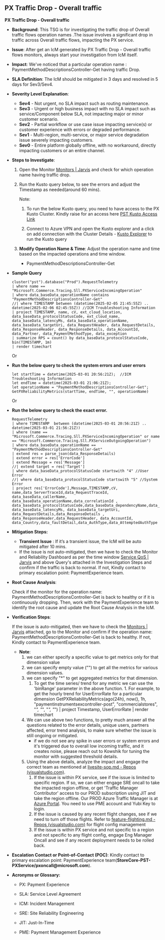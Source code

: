 ## PX Traffic Drop - Overall traffic
__PX Traffic Drop - Overall traffic__

* __Background__: This TSG is for investigating the traffic drop of Overall traffic flows operation names .The issue involves a significant drop in traffic across Overall traffic flows, impacting the PX service.

* __Issue__: After get an IcM generated by PX Traffic Drop - Overall traffic flows monitors, always start your investigation from IcM itself. 

* __Impact__: We've noticed that a particular operation name : PaymentMethodDescriptionsController-Get having traffic Drop.

* __SLA Definition__: The IcM should be mitigated in 3 days and resolved in 5 days for Sev3/Sev4.

* __Severity Level Explanation__:
    * __Sev4__ - Not urgent, no SLA impact such as routing maintenance.
    * __Sev3__ - Urgent or high business impact with no SLA impact such as service/Component below SLA, not impacting major or minor customer scenario.
    * __Sev2__ - Partial workflow or use case issue impacting service(s) or customer experience with errors or degraded performance.
    * __Sev1__ - Multi-region, multi-service, or major service degradation issue severely impacting customers.
    * __Sev0__ - Entire platform globally offline, with no workaround, directly impacting customers or an entire channel.
    

* __Steps to Investigate__:

    1.  Open the Monitor [Monitors | Jarvis](https://portal.microsoftgeneva.com/manage/monitors-direct?activity=monitor-home&account=paymentexperience-metrics-prod) and check for which operation name having traffic drop.
    2. Run the Kusto query below, to see the errors and adjust the Timestamp as needed(around 60 mins).

        Note:
        
        1. To run the below Kusto query, you need to have access to the PX Kusto Cluster. Kindly raise for an access here [PST Kusto Access Link](https://myaccess.microsoft.com/@microsoft.onmicrosoft.com#/access-packages/7fbe9cb6-00f3-4c98-9ed0-c9ff140f0f58)

        2. Connect to Azure VPN and open the Kusto explorer and a click on add connection with the Cluster Details - [Kusto Explorer](https://pst.kusto.windows.net)  to run the Kusto query

    3. __Modify Operation Name & Time__: Adjust the operation name and time based on the impacted operations and time window.
          * PaymentMethodDescriptionsController-Get

* __Sample Query__ 
    ```
    cluster("pst").database("Prod").RequestTelemetry 
    | where name == "Microsoft.Commerce.Tracing.Sll.PXServiceIncomingOperation" 
    | where data_baseData_operationName contains "PaymentMethodDescriptionsController-Get"
    //| where TIMESTAMP between (datetime(2025-02-05 21:45:55Z) .. datetime(2025-02-06 02:45:55Z)) //ICM Troubleshooting Information
    | project TIMESTAMP, name, cV, ext_cloud_location, data_baseData_protocolStatusCode, ext_cloud_name, data_baseData_latencyMs, data_baseData_operationName, data_baseData_targetUri, data_RequestHeader, data_RequestDetails, data_ResponseHeader, data_ResponseDetails, data_AccountId, data_Partner, data_PaymentMethodType, data_exception 
    | summarize RPS = count() by data_baseData_protocolStatusCode, bin(TIMESTAMP, 1m) 
    | render timechart 
    ```

    Or
 * __Run the below query to check the system errors and user errors__
    ```
    let startTime = datetime(2025-03-01 20:56:21Z);  //ICM Troubleshooting Information
    let endTime = datetime(2025-03-01 21:06:21Z);
    let operationName = "PaymentMethodDescriptionsController-Get";
    GetPXReliabilityMetrics(startTime, endTime, "", operationName)
    ```

    Or
 * __Run the below query to check the exact error.__   
    ```
    RequestTelemetry
    | where TIMESTAMP  between (datetime(2025-03-01 20:56:21Z) .. datetime(2025-03-01 21:56:21Z))
    | where (name == "Microsoft.Commerce.Tracing.Sll.PXServiceIncomingOperation" or name == "Microsoft.Commerce.Tracing.Sll.PXServiceOutgoingOperation")
    | where data_baseData_operationName == "PaymentMethodDescriptionsController-Get"
    | extend res = parse_json(data_ResponseDetails)
    | extend error = res['ErrorCode']
    | extend Message = res['Message']
    //| extend target = res['Target']
    | where data_baseData_protocolStatusCode startswith "4" //User Error
    //| where data_baseData_protocolStatusCode startswith "5" //System Error
    | project res['ErrorCode'],Message,TIMESTAMP,cV, name,data_ServerTraceId,data_RequestTraceId, data_baseData_callerName,  data_baseData_operationName,data_correlationId , data_baseData_protocolStatusCode,data_baseData_dependencyName,data_baseData_dependencyOperationName, data_baseData_latencyMs, data_baseData_targetUri, data_RequestDetails,data_ResponseDetails , data_ResponseHeader,data_RequestHeader, data_AccountId,  data_Country,data_faultDetail,data_AuthType,data_AttemptedAuthType
    ```
* __Mitigation Steps:__

    * __Transient Issue__ : If it’s a transient issue, the IcM will be auto mitigated after 10 mins.
    * If the issue is not auto-mitigated, then we have to check the Monitor and Reliability Dashboard as per the time window [Service QoS | Jarvis](https://portal.microsoftgeneva.com/dashboard/paymentexperience-metrics-prod/Service%2520QoS?overrides=%5b%7b%22query%22:%22//*%5bid%3D%27OperationName%27%5d%22,%22key%22:%22value%22,%22replacement%22:%22TaxIdDescriptionsController-GET%22%7d,%7b%22query%22:%22//*%5bid%3D%27CloudLocation%27%5d%22,%22key%22:%22value%22,%22replacement%22:%22%22%7d,%7b%22query%22:%22//*%5bid%3D%27CloudRole%27%5d%22,%22key%22:%22value%22,%22replacement%22:%22%22%7d,%7b%22query%22:%22//*%5bid%3D%27RoleInstance%27%5d%22,%22key%22:%22value%22,%22replacement%22:%22%22%7d,%7b%22query%22:%22//*%5bid%3D%27CloudRoleInstance%27%5d%22,%22key%22:%22value%22,%22replacement%22:%22%22%7d,%7b%22query%22:%22//*%5bid%3D%27CallerName%27%5d%22,%22key%22:%22value%22,%22replacement%22:%22%22%7d%5d%20) and above Query's attached in the Investigation Steps and confirm if the traffic is back to normal. If not, Kindly contact to primary escalation point: PaymentExperience team.
    
* __Root Cause Analysis__:

  Check if the monitor for the operation name:  PaymentMethodDescriptionsController-Get is back to healthy or if it is continuously dropping. Then, work with the PaymentExperience team to identify the root cause and update the Root Cause Analysis in the IcM.
  
* __Verification Steps__:

  If the issue is auto-mitigated, then we have to check the [Monitors | Jarvis](https://portal.microsoftgeneva.com/manage/monitors-direct?activity=monitor-home&account=paymentexperience-metrics-prod) attached, go to the Monitor and confirm if the operation name: PaymentMethodDescriptionsController-Get is back to healthy. If not, Kindly contact to PaymentExperience team.

    * __Note__:
        1. we can either specify a specific value to get metrics only for that dimension value 
        2. we can specify empty value ("") to get all the metrics for various dimension values. 
        3. we can specify "*" to get aggregated metrics for that dimension.
             1. To get the time series/ trend for any metric we can use the 'binRange' parameter in the above function. 1. For example, to get the hourly trend for UserErrorRate for a particular dimension GetPXReliabilityMetrics(ago(24h), now(), 1h, "paymentinstrumentsexcontroller-post", "commercialstores", "*", "*", "*", "*") | project Timestamp, UserErrorRate | render timechart 
        4. We can use above two functions, to pretty much answer all the questions related to the error details, unique users, partners affected, error trend analysis, to make sure whether the issue is still ongoing or mitigated. 
            * if we do not see any spike in user errors or system errors and it's triggered due to overall low incoming traffic, and it creates noise, please reach out to Kowshik for tuning the monitor with suggested threshold details.
        5. Using the above details, analyze the impact and engage the correct team as mentioned at [livesite-sop.md - Repos (visualstudio.com)](https://microsoft.visualstudio.com/Universal%20Store/_git/SC.CSPayments.PX?path=/private/Payments/Docs/operations/livesite-sop.md&_a=preview). 
            1. If the issue is within PX service, see if the issue is limited to specific region. If so, we can either engage SRE oncall to take the impacted region offline, or get 'Traffic Manager Contributor' access to our PROD subscription using JIT and take the region offline. Our PROD Azure Traffic Manager is at [Azure Portal](https://portal.azure.com/#@mspmecloud.onmicrosoft.com/resource/subscriptions/9b6168fd-7d68-47e1-9c71-e51828aa62c0/resourceGroups/PX-Services-PROD-TM/providers/Microsoft.Network/trafficmanagerprofiles/paymentexperience-cp/overview). You need to use PME account and Yubi Key to login. 
            2. If the issue is caused by any recent flight changes, see if we need to turn off those flights. Refer to [feature-flighting.md - Repos (visualstudio.com)](https://microsoft.visualstudio.com/Universal%20Store/_git/SC.CSPayments.PX?path=/private/Payments/Docs/operations/feature-flighting.md&_a=preview) for flight config management 
            3. If the issue is within PX service and not specific to a region and not specific to any flight config, engage Eng Manager Oncall and see if any recent deployment needs to be rolled back.
  
* __Escalation Contact or Point-of-Contact (POC)__:
Kindly contact to primary escalation point: PaymentExperience team(__StoreCore-PST-PXService/pxoncall@microsoft.com__).

* __Acronyms or Glossary:__

    * PX: Payment Experience

    * SLA: Service Level Agreement

    * ICM: Incident Management

    * SRE: Site Reliability Engineering

    * JIT: Just-In-Time
    
    * PME: Payment Management Experience
        
